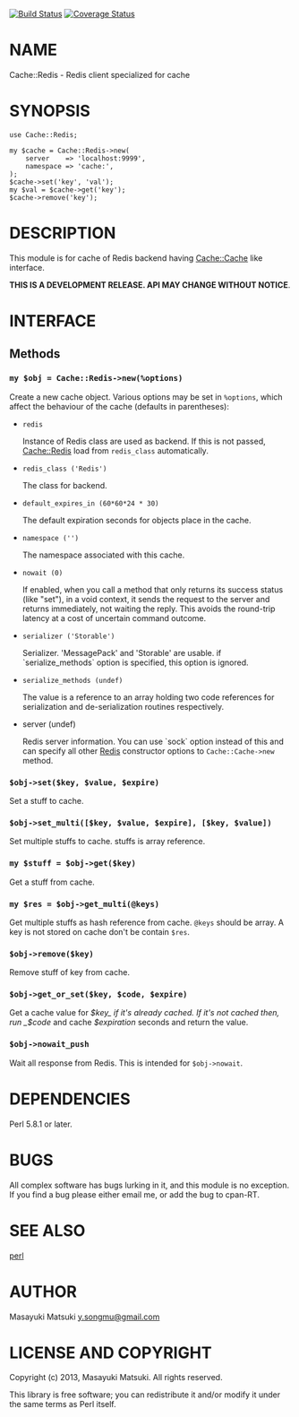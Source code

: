 [![Build Status](https://travis-ci.org/Songmu/p5-Cache-Redis.png?branch=master)](https://travis-ci.org/Songmu/p5-Cache-Redis) [![Coverage Status](https://coveralls.io/repos/Songmu/p5-Cache-Redis/badge.png?branch=master)](https://coveralls.io/r/Songmu/p5-Cache-Redis?branch=master)
# NAME

Cache::Redis - Redis client specialized for cache

# SYNOPSIS

    use Cache::Redis;

    my $cache = Cache::Redis->new(
        server    => 'localhost:9999',
        namespace => 'cache:',
    );
    $cache->set('key', 'val');
    my $val = $cache->get('key');
    $cache->remove('key');



# DESCRIPTION

This module is for cache of Redis backend having [Cache::Cache](http://search.cpan.org/perldoc?Cache::Cache) like interface.

__THIS IS A DEVELOPMENT RELEASE. API MAY CHANGE WITHOUT NOTICE__.

# INTERFACE

## Methods

### `my $obj = Cache::Redis->new(%options)`

Create a new cache object. Various options may be set in `%options`, which affect
the behaviour of the cache (defaults in parentheses):

- `redis`

    Instance of Redis class are used as backend. If this is not passed, [Cache::Redis](http://search.cpan.org/perldoc?Cache::Redis) load from `redis_class` automatically.

- `redis_class ('Redis')`

    The class for backend.

- `default_expires_in (60*60*24 * 30)`

    The default expiration seconds for objects place in the cache.

- `namespace ('')`

    The namespace associated with this cache.

- `nowait (0)`

    If enabled, when you call a method that only returns its success status (like "set"), in a void context,
    it sends the request to the server and returns immediately, not waiting the reply. This avoids the
    round-trip latency at a cost of uncertain command outcome.

- `serializer ('Storable')`

    Serializer. 'MessagePack' and 'Storable' are usable. if \`serialize\_methods\` option
    is specified, this option is ignored.

- `serialize_methods (undef)`

    The value is a reference to an array holding two code references for serialization and
    de-serialization routines respectively.

- server (undef)

    Redis server information. You can use \`sock\` option instead of this and can specify
    all other [Redis](http://search.cpan.org/perldoc?Redis) constructor options to `Cache::Cache->new` method.

### `$obj->set($key, $value, $expire)`

Set a stuff to cache.

### `$obj->set_multi([$key, $value, $expire], [$key, $value])`

Set multiple stuffs to cache. stuffs is array reference.

### `my $stuff = $obj->get($key)`

Get a stuff from cache.

### `my $res = $obj->get_multi(@keys)`

Get multiple stuffs as hash reference from cache. `@keys` should be array.
A key is not stored on cache don't be contain `$res`.

### `$obj->remove($key)`

Remove stuff of key from cache.

### `$obj->get_or_set($key, $code, $expire)`

Get a cache value for _$key_ if it's already cached. If it's not cached then,
run _$code_ and cache _$expiration_ seconds and return the value.

### `$obj->nowait_push`

Wait all response from Redis. This is intended for `$obj->nowait`.

# DEPENDENCIES

Perl 5.8.1 or later.

# BUGS

All complex software has bugs lurking in it, and this module is no
exception. If you find a bug please either email me, or add the bug
to cpan-RT.

# SEE ALSO

[perl](http://search.cpan.org/perldoc?perl)

# AUTHOR

Masayuki Matsuki <y.songmu@gmail.com>

# LICENSE AND COPYRIGHT

Copyright (c) 2013, Masayuki Matsuki. All rights reserved.

This library is free software; you can redistribute it and/or modify
it under the same terms as Perl itself.
